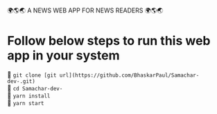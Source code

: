 🌍🌎🌏 A NEWS WEB APP FOR NEWS READERS 🌍🌎🌏 <br >

# Follow below steps to run this web app in your system <br >

🏁 `git clone [git url](https://github.com/BhaskarPaul/Samachar-dev-.git)` <br>
🏁 `cd Samachar-dev-` <br>
🏁 `yarn install` <br>
🏁 `yarn start` <br>
